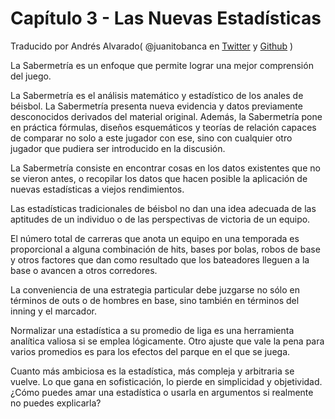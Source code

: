 # Capítulo 3 - Las Nuevas Estadísticas

Traducido por Andrés Alvarado( @juanitobanca en [Twitter](https://twitter.com/juanitobanca) y [Github](https://github.com/juanitobanca) )

La Sabermetría es un enfoque que permite  lograr una mejor comprensión del juego.

La Sabermetría es el análisis matemático y estadístico de los anales de béisbol. La Sabermetría presenta nueva evidencia y datos previamente desconocidos derivados del material original. Además,  la Sabermetría pone en práctica fórmulas, diseños esquemáticos y teorías de relación capaces de comparar no solo a este jugador con ese, sino con cualquier otro jugador que pudiera ser introducido en la discusión.

La Sabermetría consiste en encontrar cosas en los datos existentes que no se vieron antes, o recopilar los datos que hacen posible la aplicación de nuevas estadísticas a viejos rendimientos.

Las estadísticas tradicionales de béisbol no dan una idea adecuada de las aptitudes de un individuo o de las perspectivas de victoria de un equipo.

El número total de carreras que anota un equipo en una temporada es proporcional a alguna combinación de hits, bases por bolas, robos de base y otros factores que dan como resultado que los bateadores lleguen a la base o avancen a otros corredores.

La conveniencia de una estrategia particular debe juzgarse no sólo en términos de outs o de hombres en base, sino también en términos del inning y el marcador.

Normalizar una estadística a su promedio de liga es una herramienta analítica valiosa si se emplea lógicamente. Otro ajuste que vale la pena para varios promedios es para los efectos del parque en el que se juega.

Cuanto más ambiciosa es la estadística, más compleja y arbitraria se vuelve. Lo que gana en sofisticación, lo pierde en simplicidad y objetividad. ¿Cómo puedes amar una estadística o usarla en argumentos si realmente no puedes explicarla?

